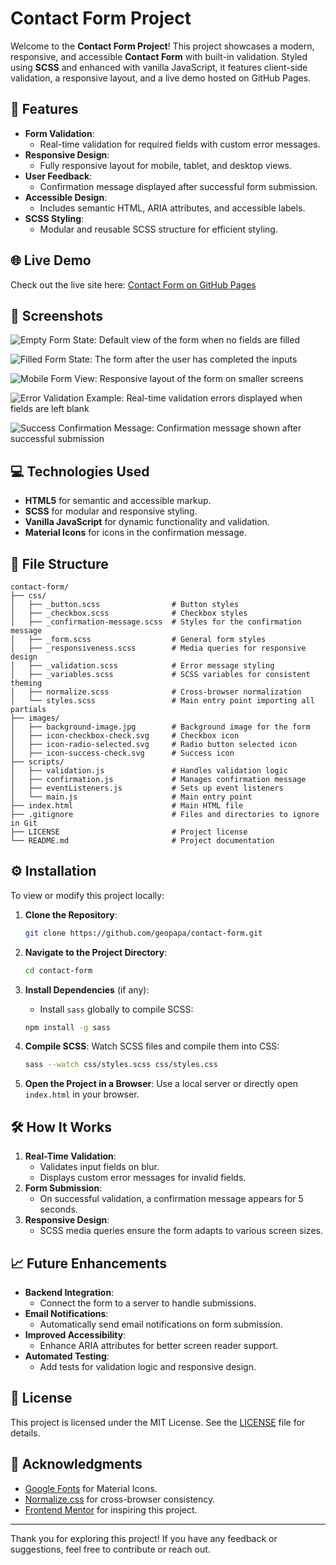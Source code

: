 # Contact Form Project

Welcome to the **Contact Form Project**! This project showcases a modern, responsive, and accessible **Contact Form** with built-in validation. Styled using **SCSS** and enhanced with vanilla JavaScript, it features client-side validation, a responsive layout, and a live demo hosted on GitHub Pages.

## 🚀 Features

-   **Form Validation**:
    -   Real-time validation for required fields with custom error messages.
-   **Responsive Design**:
    -   Fully responsive layout for mobile, tablet, and desktop views.
-   **User Feedback**:
    -   Confirmation message displayed after successful form submission.
-   **Accessible Design**:
    -   Includes semantic HTML, ARIA attributes, and accessible labels.
-   **SCSS Styling**:
    -   Modular and reusable SCSS structure for efficient styling.

## 🌐 Live Demo

Check out the live site here: [Contact Form on GitHub Pages](https://geopapa.github.io/contact-form/)

## 🎨 Screenshots

![Empty Form State: Default view of the form when no fields are filled](https://github.com/user-attachments/assets/e21dab2a-6500-420e-808a-d9a4db770ac6)

![Filled Form State: The form after the user has completed the inputs](https://github.com/user-attachments/assets/4d2b2bef-1b22-4c1d-9c18-d74c27862374)

![Mobile Form View: Responsive layout of the form on smaller screens](https://github.com/user-attachments/assets/a1225da0-2982-4a64-aae6-7e95a238ba2c)

![Error Validation Example: Real-time validation errors displayed when fields are left blank](https://github.com/user-attachments/assets/b6a4d56b-836d-4a0a-a02f-b3da502a9afa)

![Success Confirmation Message: Confirmation message shown after successful submission](https://github.com/user-attachments/assets/a6417701-ab3e-4e5a-87bd-215e891edfc7)

## 💻 Technologies Used

-   **HTML5** for semantic and accessible markup.
-   **SCSS** for modular and responsive styling.
-   **Vanilla JavaScript** for dynamic functionality and validation.
-   **Material Icons** for icons in the confirmation message.

## 📂 File Structure

```plaintext
contact-form/
├── css/
│   ├── _button.scss                # Button styles
│   ├── _checkbox.scss              # Checkbox styles
│   ├── _confirmation-message.scss  # Styles for the confirmation message
│   ├── _form.scss                  # General form styles
│   ├── _responsiveness.scss        # Media queries for responsive design
│   ├── _validation.scss            # Error message styling
│   ├── _variables.scss             # SCSS variables for consistent theming
│   ├── normalize.scss              # Cross-browser normalization
│   └── styles.scss                 # Main entry point importing all partials
├── images/
│   ├── background-image.jpg        # Background image for the form
│   ├── icon-checkbox-check.svg     # Checkbox icon
│   ├── icon-radio-selected.svg     # Radio button selected icon
│   ├── icon-success-check.svg      # Success icon
├── scripts/
│   ├── validation.js               # Handles validation logic
│   ├── confirmation.js             # Manages confirmation message
│   ├── eventListeners.js           # Sets up event listeners
│   └── main.js                     # Main entry point
├── index.html                      # Main HTML file
├── .gitignore                      # Files and directories to ignore in Git
├── LICENSE                         # Project license
└── README.md                       # Project documentation
```

## ⚙️ Installation

To view or modify this project locally:

1. **Clone the Repository**:

    ```bash
    git clone https://github.com/geopapa/contact-form.git
    ```

2. **Navigate to the Project Directory**:

    ```bash
    cd contact-form
    ```

3. **Install Dependencies** (if any):
    - Install `sass` globally to compile SCSS:

    ```bash
    npm install -g sass
    ```

4. **Compile SCSS**:
    Watch SCSS files and compile them into CSS:

    ```bash
    sass --watch css/styles.scss css/styles.css
    ```

5. **Open the Project in a Browser**:
    Use a local server or directly open `index.html` in your browser.

## 🛠️ How It Works

1. **Real-Time Validation**:
    - Validates input fields on blur.
    - Displays custom error messages for invalid fields.
2. **Form Submission**:
    - On successful validation, a confirmation message appears for 5 seconds.
3. **Responsive Design**:
    - SCSS media queries ensure the form adapts to various screen sizes.

## 📈 Future Enhancements

-   **Backend Integration**:
    -   Connect the form to a server to handle submissions.
-   **Email Notifications**:
    -   Automatically send email notifications on form submission.
-   **Improved Accessibility**:
    -   Enhance ARIA attributes for better screen reader support.
-   **Automated Testing**:
    -   Add tests for validation logic and responsive design.

## 📝 License

This project is licensed under the MIT License. See the [LICENSE](LICENSE) file for details.

## 🤝 Acknowledgments

-   [Google Fonts](https://fonts.google.com/) for Material Icons.
-   [Normalize.css](https://necolas.github.io/normalize.css/) for cross-browser consistency.
-   [Frontend Mentor](https://www.frontendmentor.io/) for inspiring this project.

---

Thank you for exploring this project! If you have any feedback or suggestions, feel free to contribute or reach out.
